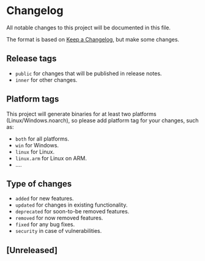 # Changelog
All notable changes to this project will be documented in this file.

The format is based on [Keep a Changelog](https://keepachangelog.com/en/1.0.0/), but make some changes.

## Release tags
- `public` for changes that will be published in release notes.
- `inner` for other changes.


## Platform tags
This project will generate binaries for at least two platforms (Linux/Windows.noarch), so please add platform tag for your changes, such as:

- `both` for all platforms.
- `win` for Windows.
- `linux` for Linux.
- `linux.arm` for Linux on ARM.
- ....


## Type of changes
- `added` for new features.
- `updated` for changes in existing functionality.
- `deprecated` for soon-to-be removed features.
- `removed` for now removed features.
- `fixed` for any bug fixes.
- `security` in case of vulnerabilities.


## [Unreleased]